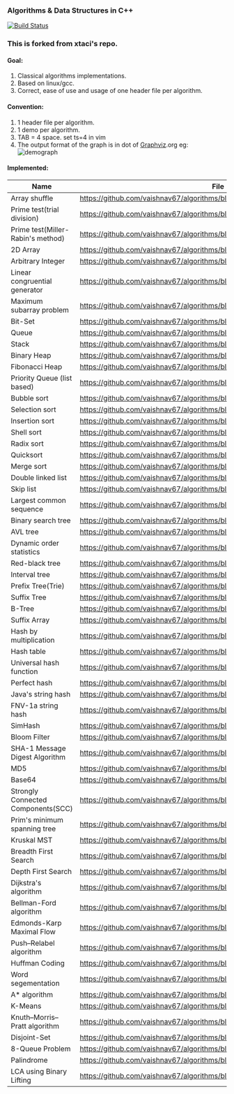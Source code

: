 ### Algorithms & Data Structures in C++

[![Build Status][1]][2]

[1]: https://travis-ci.org/xtaci/algorithms.svg?branch=master
[2]: https://travis-ci.org/xtaci/algorithms

### This is forked from xtaci's repo.

#### Goal:

   1. Classical algorithms implementations.
   2. Based on linux/gcc.
   3. Correct, ease of use and usage of one header file per algorithm.     

#### Convention:

   1.  1 header file per algorithm.
   2.  1 demo per algorithm.
   3.  TAB = 4 space.  set ts=4 in vim
   4.  The output format of the graph is in dot of [Graphviz](http://www.graphviz.org/).org
   	 eg:
   	 ![demograph](demo_graph.png)

#### Implemented:

| Name | File |
|------|------|
|Array shuffle|https://github.com/vaishnav67/algorithms/blob/master/include/shuffle.h |
|Prime test(trial division)|https://github.com/vaishnav67/algorithms/blob/master/include/prime.h|
|Prime test(Miller-Rabin's method)|https://github.com/vaishnav67/algorithms/blob/master/include/prime.h|
|2D Array|https://github.com/vaishnav67/algorithms/blob/master/include/2darray.h|
|Arbitrary Integer|https://github.com/vaishnav67/algorithms/blob/master/include/integer.h|
|Linear congruential generator|https://github.com/vaishnav67/algorithms/blob/master/include/random.h|
|Maximum subarray problem|https://github.com/vaishnav67/algorithms/blob/master/include/max_subarray.h|
|Bit-Set|https://github.com/vaishnav67/algorithms/blob/master/include/bitset.h|
|Queue|https://github.com/vaishnav67/algorithms/blob/master/include/queue.h|
|Stack|https://github.com/vaishnav67/algorithms/blob/master/include/stack.h|
|Binary Heap|https://github.com/vaishnav67/algorithms/blob/master/include/heap.h|
|Fibonacci Heap|https://github.com/vaishnav67/algorithms/blob/master/include/fib-heap.h|
|Priority Queue (list based)|https://github.com/vaishnav67/algorithms/blob/master/include/priority_queue.h|
|Bubble sort|https://github.com/vaishnav67/algorithms/blob/master/include/bubble_sort.h|
|Selection sort|https://github.com/vaishnav67/algorithms/blob/master/include/selection_sort.h|
|Insertion sort|https://github.com/vaishnav67/algorithms/blob/master/include/insertion_sort.h|
|Shell sort|https://github.com/vaishnav67/algorithms/blob/master/include/shell_sort.h|
|Radix sort|https://github.com/vaishnav67/algorithms/blob/master/include/radix_sort.h|
|Quicksort|https://github.com/vaishnav67/algorithms/blob/master/include/quick_sort.h|
|Merge sort|https://github.com/vaishnav67/algorithms/blob/master/include/merge_sort.h|
|Double linked list|https://github.com/vaishnav67/algorithms/blob/master/include/double_linked_list.h|
|Skip list|https://github.com/vaishnav67/algorithms/blob/master/include/skiplist.h|
|Largest common sequence|https://github.com/vaishnav67/algorithms/blob/master/include/lcs.h|
|Binary search tree|https://github.com/vaishnav67/algorithms/blob/master/include/binary_search_tree.h|
|AVL tree|https://github.com/vaishnav67/algorithms/blob/master/include/avl.h|
|Dynamic order statistics|https://github.com/vaishnav67/algorithms/blob/master/include/dos_tree.h|
|Red-black tree|https://github.com/vaishnav67/algorithms/blob/master/include/rbtree.h|
|Interval tree|https://github.com/vaishnav67/algorithms/blob/master/include/interval_tree.h|
|Prefix Tree(Trie)|https://github.com/vaishnav67/algorithms/blob/master/include/trie.h|
|Suffix Tree|https://github.com/vaishnav67/algorithms/blob/master/include/suffix_tree.h|
|B-Tree|https://github.com/vaishnav67/algorithms/blob/master/include/btree.h|
|Suffix Array|https://github.com/vaishnav67/algorithms/blob/master/include/suffix_array.h|
|Hash by multiplication|https://github.com/vaishnav67/algorithms/blob/master/include/hash_multi.h|
|Hash table|https://github.com/vaishnav67/algorithms/blob/master/include/hash_table.h|
|Universal hash function|https://github.com/vaishnav67/algorithms/blob/master/include/universal_hash.h|
|Perfect hash|https://github.com/vaishnav67/algorithms/blob/master/include/perfect_hash.h|
|Java's string hash|https://github.com/vaishnav67/algorithms/blob/master/include/hash_string.h|
|FNV-1a string hash|https://github.com/vaishnav67/algorithms/blob/master/include/hash_string.h|
|SimHash|https://github.com/vaishnav67/algorithms/blob/master/include/simhash.h|
|Bloom Filter|https://github.com/vaishnav67/algorithms/blob/master/include/bloom_filter.h|
|SHA-1 Message Digest Algorithm|https://github.com/vaishnav67/algorithms/blob/master/include/sha1.h|
|MD5|https://github.com/vaishnav67/algorithms/blob/master/include/md5.h|
|Base64|https://github.com/vaishnav67/algorithms/blob/master/include/base64.h|
|Strongly Connected Components(SCC)|https://github.com/vaishnav67/algorithms/blob/master/include/scc.h|
|Prim's minimum spanning tree|https://github.com/vaishnav67/algorithms/blob/master/include/prim_mst.h|
|Kruskal MST|https://github.com/vaishnav67/algorithms/blob/master/include/kruskal_mst.h|
|Breadth First Search|https://github.com/vaishnav67/algorithms/blob/master/include/graph_search.h|
|Depth First Search|https://github.com/vaishnav67/algorithms/blob/master/include/graph_search.h|
|Dijkstra's algorithm|https://github.com/vaishnav67/algorithms/blob/master/include/dijkstra.h|
|Bellman-Ford algorithm|https://github.com/vaishnav67/algorithms/blob/master/include/bellman_ford.h|
|Edmonds-Karp Maximal Flow|https://github.com/vaishnav67/algorithms/blob/master/include/edmonds_karp.h|
|Push–Relabel algorithm|https://github.com/vaishnav67/algorithms/blob/master/include/relabel_to_front.h|
|Huffman Coding|https://github.com/vaishnav67/algorithms/blob/master/include/huffman.h|
|Word segementation|https://github.com/vaishnav67/algorithms/blob/master/include/word_seg.h|
|A\* algorithm|https://github.com/vaishnav67/algorithms/blob/master/include/astar.h|
|K-Means|https://github.com/vaishnav67/algorithms/blob/master/include/k-means.h|
|Knuth–Morris–Pratt algorithm|https://github.com/vaishnav67/algorithms/blob/master/include/kmp.h|
|Disjoint-Set|https://github.com/vaishnav67/algorithms/blob/master/include/disjoint-set.h|
|8-Queue Problem|https://github.com/vaishnav67/algorithms/blob/master/include/8queen.h|
|Palindrome|https://github.com/vaishnav67/algorithms/blob/master/include/palindrome.h|
|LCA using Binary Lifting|https://github.com/vaishnav67/algorithms/blob/master/include/LCA.h|
